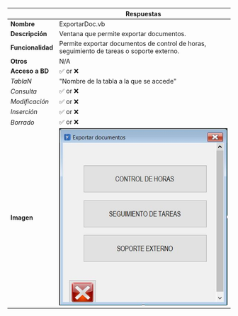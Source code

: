 |                   | **Respuestas**                          |
|-------------------|-----------------------------------------|
|**Nombre**         | ExportarDoc.vb      |
|**Descripción**    | Ventana que permite exportar documentos.               |
|**Funcionalidad**  | Permite exportar documentos de control de horas, seguimiento de tareas o soporte externo.             |
|**Otros**          | N/A            |
|**Acceso a BD**    | ✅ or ❌                               |
|*TablaN*           | "Nombre de la tabla a la que se accede" |
|*Consulta*         | ✅ or ❌ |
|*Modificación*     | ✅ or ❌ |
|*Inserción*        | ✅ or ❌ |
|*Borrado*          | ✅ or ❌ |
|**Imagen**           | ![Nombre_Imagen](ExportarDoc_img.JPG)|